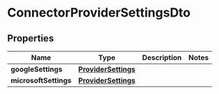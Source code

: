 

# ConnectorProviderSettingsDto


## Properties

| Name | Type | Description | Notes |
|------------ | ------------- | ------------- | -------------|
|**googleSettings** | [**ProviderSettings**](ProviderSettings) |  |  |
|**microsoftSettings** | [**ProviderSettings**](ProviderSettings) |  |  |



